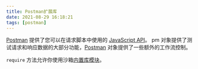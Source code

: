 ```yaml
---
title: Postman扩展库
date: 2021-08-29 16:18:21
tags: [postman]
---
```


[Postman][] 提供了您可以在请求脚本中使用的 [JavaScript API][Postman JavaScript reference]。
pm 对象提供了测试请求和响应数据的大部分功能，[Postman][] 对象提供了一些额外的工作流控制。

`require` 方法允许你使用沙箱[内置库模块][external libraries]。

[Postman]: https://www.postman.com/
[Postman JavaScript reference]: https://learning.postman.com/docs/writing-scripts/script-references/postman-sandbox-api-reference/
[external libraries]: https://learning.postman.com/docs/writing-scripts/script-references/postman-sandbox-api-reference/#using-external-libraries

